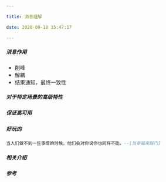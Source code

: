 ```yaml
---

title: 消息理解

date: 2020-09-18 15:47:17

---
```

##### 消息作用 

- 削峰
- 解耦
- 结果通知，最终一致性

##### 对于特定场景的高级特性 
##### 保证高可用 



##### 好玩的
```lua
当人们做不到一些事情的时候，他们会对你说你也同样不能。--[当幸福来敲门]
```
##### 相关介绍



##### 参考
